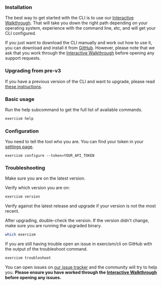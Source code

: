 ### Installation

The best way to get started with the CLI is to use our [Interactive Walkthrough](https://exercism.io/cli-walkthrough). That will take you down the right path depending on your operating system, experience with the command line, etc, and will get your CLI configured.

If you just want to download the CLI manually and work out how to use it, you can download and install it from [GitHub](https://github.com/exercism/cli/releases/latest). However, please note that we ask that you work through the [Interactive Walkthrough](https://exercism.io/cli-walkthrough) before opening any support requests.


### Upgrading from pre-v3

If you have a previous version of the CLI and want to upgrade, please read [these instructions](https://github.com/exercism/website-copy/blob/master/pages/cli_v1_to_v2.md).

### Basic usage
Run the help subcommand to get the full list of available commands.

```bash
exercism help
```

### Configuration
You need to tell the tool who you are. You can find your token in your [settings page](http://exercism.io/my/settings).

```
exercism configure --token=YOUR_API_TOKEN
```

### Troubleshooting

Make sure you are on the latest version.

Verify which version you are on:

```bash
exercism version
```

Verify against the latest release and upgrade if your version is not the most recent.

After upgrading, double-check the version. If the version didn’t change, make sure you are running the upgraded binary.

```bash
which exercism
```

If you are still having trouble open an issue in exercism/cli on GitHub with the output of the troubleshoot command.

```bash
exercism troubleshoot
```

You can open issues on [our issue tracker](https://github.com/exercism/exercism.io) and the community will try to help you. **Please ensure you have worked through the [Interactive Walkthrough](https://exercism.io/cli-walkthrough) before opening any issues.**
